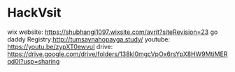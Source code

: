 # HackVsit

wix website: https://shubhangi1097.wixsite.com/avrit?siteRevision=23
go daddy Registry:http://tumsaynahopayga.study/
youtube: https://youtu.be/zypXT0ewvuI
drive: https://drive.google.com/drive/folders/138kl0mgcVpOx6rsYpX8HW9MtiMERqd0I?usp=sharing

